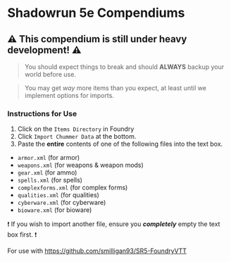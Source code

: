 # Shadowrun 5e Compendiums
## :warning: This compendium is still under heavy development! :warning:
> You should expect things to break and should **ALWAYS** backup your world before use.

> You may get *way* more items than you expect, at least until we implement options for imports.

### Instructions for Use

1. Click on the `Items Directory` in Foundry
2. Click `Import Chummer Data` at the bottom.
3. Paste the **entire** contents of one of the following files into the text box.
 - `armor.xml` (for armor)
 - `weapons.xml` (for weapons & weapon mods)
 - `gear.xml` (for ammo)
 - `spells.xml` (for spells)
 - `complexforms.xml` (for complex forms)
 - `qualities.xml` (for qualities)
 - `cyberware.xml` (for cyberware)
 - `bioware.xml` (for bioware)
 
 :exclamation: If you wish to import another file, ensure you ***completely*** empty the text box first. :exclamation:

For use with https://github.com/smilligan93/SR5-FoundryVTT
